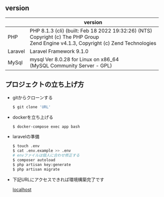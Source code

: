 ## version

|  | version |
| --- | --- |
| PHP | PHP 8.1.3 (cli) (built: Feb 18 2022 19:32:26) (NTS)<br>Copyright (c) The PHP Group<br>Zend Engine v4.1.3, Copyright (c) Zend Technologies<br> |
| Laravel | Laravel Framework 9.1.0 |
| MySql | mysql  Ver 8.0.28 for Linux on x86_64 <br>(MySQL Community Server - GPL) |

## プロジェクトの立ち上げ方

- gitからクローンする

    ```bash
    $ git clone 'URL'
    ```

- dockerを立ち上げる

    ```bash
    $ docker-compose exec app bash
    ```

- laravelの準備

    ```bash
    $ touch .env
    $ cat .env.example >> .env
    # envファイルは個人に合わせ修正する
    $ composer autoload
    $ php artisan key:generate
    $ php artisan migrate
    ```

- 下記URLにアクセスできれば環境構築完了です

    [localhost](http://127.0.0.1:8000)
